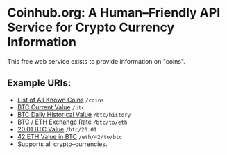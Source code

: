 # Coinhub.org: A Human–Friendly API Service for Crypto Currency Information

This free web service exists to provide information on "coins".

## Example URIs:

* [List of All Known Coins](http://coinbin.org/coins) `/coins`
* [BTC Current Value](http://coinbin.org/btc) `/btc`
* [BTC Daily Historical Value](http://coinbin.org/btc/history) `/btc/history`
* [BTC / ETH Exchange Rate](http://coinbin.org/btc/to/eth) `/btc/to/eth`
* [20.01 BTC Value](http://coinbin.org/btc/20.01) `/btc/20.01`
* [42 ETH Value in BTC](http://coinbin.org/eth/42/to/btc) `/eth/42/to/btc`
* Supports all crypto–currencies. 
